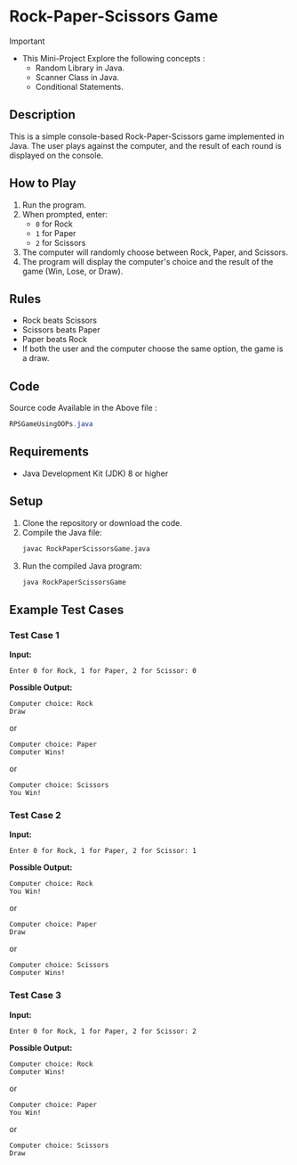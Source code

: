 # Rock-Paper-Scissors Game

>[!IMPORTANT]
> - This Mini-Project Explore the following concepts :
>    - Random Library in Java.
>    - Scanner Class in Java.
>    - Conditional Statements.
>

## Description
This is a simple console-based Rock-Paper-Scissors game implemented in Java. The user plays against the computer, and the result of each round is displayed on the console.

## How to Play
1. Run the program.
2. When prompted, enter:
   - `0` for Rock
   - `1` for Paper
   - `2` for Scissors
3. The computer will randomly choose between Rock, Paper, and Scissors.
4. The program will display the computer's choice and the result of the game (Win, Lose, or Draw).

## Rules
- Rock beats Scissors
- Scissors beats Paper
- Paper beats Rock
- If both the user and the computer choose the same option, the game is a draw.

## Code
Source code Available in the Above file :
```java
RPSGameUsingOOPs.java
```

## Requirements
- Java Development Kit (JDK) 8 or higher

## Setup
1. Clone the repository or download the code.
2. Compile the Java file:
   ```sh
   javac RockPaperScissorsGame.java 
   ```
3. Run the compiled Java program:
   ```sh
   java RockPaperScissorsGame
   ```

## Example Test Cases

### Test Case 1
**Input:** 
```
Enter 0 for Rock, 1 for Paper, 2 for Scissor: 0
```
**Possible Output:**
```
Computer choice: Rock
Draw
```
or
```
Computer choice: Paper
Computer Wins!
```
or
```
Computer choice: Scissors
You Win!
```

### Test Case 2
**Input:** 
```
Enter 0 for Rock, 1 for Paper, 2 for Scissor: 1
```
**Possible Output:**
```
Computer choice: Rock
You Win!
```
or
```
Computer choice: Paper
Draw
```
or
```
Computer choice: Scissors
Computer Wins!
```

### Test Case 3
**Input:** 
```
Enter 0 for Rock, 1 for Paper, 2 for Scissor: 2
```
**Possible Output:**
```
Computer choice: Rock
Computer Wins!
```
or
```
Computer choice: Paper
You Win!
```
or
```
Computer choice: Scissors
Draw
```
